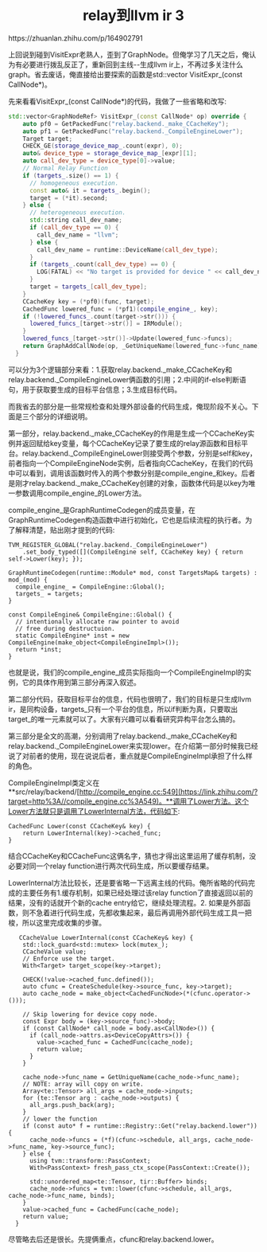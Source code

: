 <h1 align="center">relay到llvm ir 3</h1>
https://zhuanlan.zhihu.com/p/164902791



上回说到碰到VisitExpr老熟人，歪到了GraphNode。但俺学习了几天之后，俺认为有必要进行拨乱反正了，重新回到主线--生成llvm ir上，不再过多关注什么graph。省去废话，俺直接给出要探索的函数是std::vector<GraphNodeRef> VisitExpr_(const CallNode*)。







先来看看VisitExpr_(const CallNode*)的代码，我做了一些省略和改写:

```cpp
std::vector<GraphNodeRef> VisitExpr_(const CallNode* op) override {
    auto pf0 = GetPackedFunc("relay.backend._make_CCacheKey");
    auto pf1 = GetPackedFunc("relay.backend._CompileEngineLower");
    Target target;
    CHECK_GE(storage_device_map_.count(expr), 0);
    auto& device_type = storage_device_map_[expr][1];
    auto call_dev_type = device_type[0]->value;
    // Normal Relay Function
    if (targets_.size() == 1) {
      // homogeneous execution.
      const auto& it = targets_.begin();
      target = (*it).second;
    } else {
      // heterogeneous execution.
      std::string call_dev_name;
      if (call_dev_type == 0) {
        call_dev_name = "llvm";
      } else {
        call_dev_name = runtime::DeviceName(call_dev_type);
      }
      if (targets_.count(call_dev_type) == 0) {
        LOG(FATAL) << "No target is provided for device " << call_dev_name;
      }
      target = targets_[call_dev_type];
    }
    CCacheKey key = (*pf0)(func, target);
    CachedFunc lowered_func = (*pf1)(compile_engine_, key);
    if (!lowered_funcs_.count(target->str())) {
      lowered_funcs_[target->str()] = IRModule();
    }
    lowered_funcs_[target->str()]->Update(lowered_func->funcs);
    return GraphAddCallNode(op, _GetUniqueName(lowered_func->func_name), lowered_func->func_name);
  }
```

可以分为3个逻辑部分来看：1.获取relay.backend._make_CCacheKey和relay.backend._CompileEngineLower俩函数的引用；2.中间的if-else判断语句，用于获取要生成的目标平台信息；3.生成目标代码。

而我省去的部分是一些常规检查和处理外部设备的代码生成，俺现阶段不关心。下面是三个部分的详细说明。

第一部分，relay.backend._make_CCacheKey的作用是生成一个CCacheKey实例并返回赋给key变量，每个CCacheKey记录了要生成的relay源函数和目标平台。relay.backend._CompileEngineLower则接受两个参数，分别是self和key，前者指向一个CompileEngineNode实例，后者指向CCacheKey，在我们的代码中可以看到，调用该函数时传入的两个参数分别是compile_engine_和key。后者是刚才relay.backend._make_CCacheKey创建的对象，函数体代码是以key为唯一参数调用compile_engine_的Lower方法。

compile_engine_是GraphRuntimeCodegen的成员变量，在GraphRuntimeCodegen构造函数中进行初始化，它也是后续流程的执行者。为了解释清楚，贴出刚才提到的代码:

```text
TVM_REGISTER_GLOBAL("relay.backend._CompileEngineLower")
    .set_body_typed([](CompileEngine self, CCacheKey key) { return self->Lower(key); });

GraphRuntimeCodegen(runtime::Module* mod, const TargetsMap& targets) : mod_(mod) {
  compile_engine_ = CompileEngine::Global();
  targets_ = targets;
}

const CompileEngine& CompileEngine::Global() {
  // intentionally allocate raw pointer to avoid
  // free during destructuion.
  static CompileEngine* inst = new CompileEngine(make_object<CompileEngineImpl>());
  return *inst;
}
```

也就是说，我们的compile_engine_成员实际指向一个CompileEngineImpl的实例，它的具体作用到第三部分再深入叙述。

第二部分代码，获取目标平台的信息，代码也很明了，我们的目标是只生成llvm ir，是同构设备，targets_只有一个平台的信息，所以if判断为真，只要取出target_的唯一元素就可以了。大家有兴趣可以看看研究异构平台怎么搞的。

第三部分是全文的高潮，分别调用了relay.backend._make_CCacheKey和relay.backend._CompileEngineLower来实现lower。在介绍第一部分时候我已经说了对前者的使用，现在说说后者，重点就是CompileEngineImpl承担了什么样的角色。

CompileEngineImpl类定义在**src/relay/backend/[http://compile_engine.cc:549](https://link.zhihu.com/?target=http%3A//compile_engine.cc%3A549)。**调用了Lower方法。这个Lower方法就只是调用了LowerInternal方法，代码如下:

```text
CachedFunc Lower(const CCacheKey& key) { 
    return LowerInternal(key)->cached_func; 
}
```

结合CCacheKey和CCacheFunc这俩名字，猜也才得出这里运用了缓存机制，没必要对同一个relay function进行两次代码生成，所以要缓存结果。

LowerInternal方法比较长，还是要省略一下远离主线的代码。俺所省略的代码完成的主要任务有1.缓存机制，如果已经处理过该relay function了直接返回以前的结果，没有的话就开个新的cache entry给它，继续处理流程。2. 如果是外部函数，则不急着进行代码生成，先都收集起来，最后再调用外部代码生成工具一把梭，所以这里完成收集的步骤。

```text
   CCacheValue LowerInternal(const CCacheKey& key) {
    std::lock_guard<std::mutex> lock(mutex_);
    CCacheValue value;
    // Enforce use the target.
    With<Target> target_scope(key->target);

    CHECK(!value->cached_func.defined());
    auto cfunc = CreateSchedule(key->source_func, key->target);
    auto cache_node = make_object<CachedFuncNode>(*(cfunc.operator->()));

    // Skip lowering for device copy node.
    const Expr body = (key->source_func)->body;
    if (const CallNode* call_node = body.as<CallNode>()) {
      if (call_node->attrs.as<DeviceCopyAttrs>()) {
        value->cached_func = CachedFunc(cache_node);
        return value;
      }
    }

    cache_node->func_name = GetUniqueName(cache_node->func_name);
    // NOTE: array will copy on write.
    Array<te::Tensor> all_args = cache_node->inputs;
    for (te::Tensor arg : cache_node->outputs) {
      all_args.push_back(arg);
    }
    // lower the function
    if (const auto* f = runtime::Registry::Get("relay.backend.lower")) {
      cache_node->funcs = (*f)(cfunc->schedule, all_args, cache_node->func_name, key->source_func);
    } else {
      using tvm::transform::PassContext;
      With<PassContext> fresh_pass_ctx_scope(PassContext::Create());

      std::unordered_map<te::Tensor, tir::Buffer> binds;
      cache_node->funcs = tvm::lower(cfunc->schedule, all_args, cache_node->func_name, binds);
    }
    value->cached_func = CachedFunc(cache_node);
    return value;
  }
```

尽管略去后还是很长。先提俩重点，cfunc和relay.backend.lower。